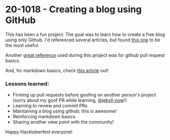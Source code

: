 # 20-1018 - Creating a blog using GitHub

This has been a fun project.  The goal was to learn how to create a free blog using only Github.  I'd referenced several articles, but found [this one](https://guides.github.com/features/pages/) to be the most useful.

Another [great reference](https://www.digitalocean.com/community/tutorials/how-to-create-a-pull-request-on-github) used during this project was for github pull request basics.  

And, for markdown basics, check [this article](https://github.com/adam-p/markdown-here/wiki/Markdown-Cheatsheet#links) out!

### Lessons learned: 
* Firming up pull requests before goofing on another person's project  
  (sorry about my goof PR while learning, @[jekyll-now](https://github.com/barryclark/jekyll-now)!)  
* Learning to review and commit PRs
* Maintaining a blog using github; this is awesome!
* Reinforcing markdown basics 
* Sharing another view point with the community!

Happy Hacktoberfest everyone!
